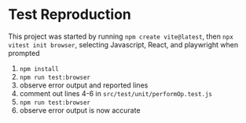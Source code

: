 # Test Reproduction
This project was started by running `npm create vite@latest`, then `npx vitest init browser`, selecting Javascript, React, and playwright when prompted

1. `npm install`
2. `npm run test:browser`
3.  observe error output and reported lines
4. comment out lines 4-6 in `src/test/unit/performOp.test.js`
5. `npm run test:browser`
6. observe error output is now accurate
